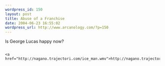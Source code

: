 ```yaml
--- 
wordpress_id: 150
layout: post
title: Abuse of a Franchise
date: 2004-06-23 16:55:02
wordpress_url: http://www.arcanology.com/?p=150
---
```

Is George Lucas happy now? 
                                                                                                                                                                                                                                                                                                                                                                                                                                                                                                                                                                                                                                                              
                                                                                                                                                                                                                                                                                                                                                                                                                                                                                                                                                                                                                                                              <a href="http://nagano.trajectori.com/ice_man.wmv">http://nagano.trajectori.com/ice_man.wmv</a>